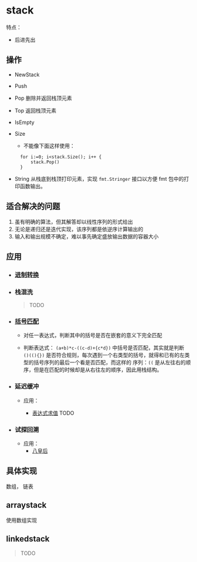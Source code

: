 # stack

特点：

* 后进先出

## 操作

* NewStack 

* Push

* Pop 删除并返回栈顶元素

* Top 返回栈顶元素

* IsEmpty

* Size 
  * 不能像下面这样使用：
  ```
    for i:=0; i<stack.Size(); i++ {
        stack.Pop()
    }
  ```

* String 从栈底到栈顶打印元素，实现 `fmt.Stringer` 接口以方便 fmt 包中的打印函数输出。

## 适合解决的问题

1. 虽有明确的算法，但其解答却以线性序列的形式给出
2. 无论是递归还是迭代实现，该序列都是依逆序计算输出的
3. 输入和输出规模不确定，难以事先确定盛放输出数据的容器大小

## 应用

* ### [进制转换](example/base_convert.go)

* ### 栈混洗

  > TODO

* ### [括号匹配](example/brackets_match.go)

  * 对任一表达式，判断其中的括号是否在嵌套的意义下完全匹配
      
  * 判断表达式： `(a+b)*c-((c-d)+{c*d})` 中括号是否匹配，其实就是判断 `()((){})`
    是否符合规则，每次遇到一个右类型的括号，就得和已有的左类型的括号序列的最后一个看是否匹配，而这样的
    序列：`((` 是从左往右的顺序，但是在匹配的时候却是从右往左的顺序，因此用栈结构。

* ### 延迟缓冲

  * 应用：
  
    * [表达式求值](example/expr_evaluate.go) TODO

* ### 试探回溯

  * 应用：
    * [八皇后]()


## 具体实现

数组， 链表

## arraystack

使用数组实现

## linkedstack

> TODO